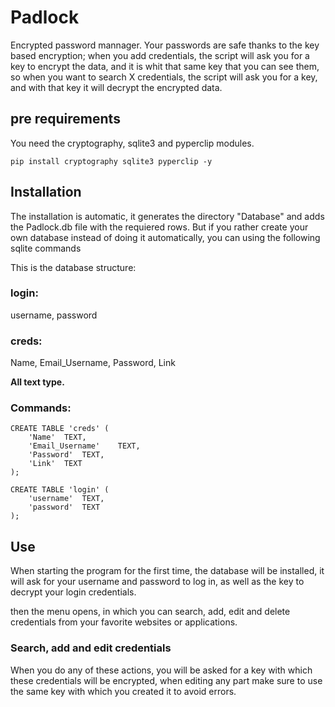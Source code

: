 # Padlock

Encrypted password mannager. Your passwords are safe thanks to the key based encryption; when you add credentials, the script will
ask you for a key to encrypt the data, and it is whit that same key that you can see them, so when you want to search X credentials,
the script will ask you for a key, and with that key it will decrypt the encrypted data.

## pre requirements

You need the cryptography, sqlite3 and pyperclip modules.

```
pip install cryptography sqlite3 pyperclip -y
```

## Installation


The installation is automatic, it generates the directory "Database" and adds the Padlock.db file with the requiered rows. But if you rather create your
own database instead of doing it automatically, you can using the following sqlite commands

This is the database structure:

### login:
username, password

### creds:
Name, Email_Username, Password, Link

**All text type.**

### Commands:

```
CREATE TABLE 'creds' (
    'Name'  TEXT,
    'Email_Username'    TEXT,
    'Password'  TEXT,
    'Link'  TEXT
);
```

```
CREATE TABLE 'login' (
    'username'  TEXT,
    'password'  TEXT
);
```

## Use

When starting the program for the first time, the database will be installed, it will ask for your username and password to log in, as
well as the key to decrypt your login credentials.

then the menu opens, in which you can search, add, edit and delete credentials from your favorite websites or applications.

### Search, add and edit credentials

When you do any of these actions, you will be asked for a key with which these credentials will be encrypted,
when editing any part make sure to use the same key with which you created it to avoid errors.
